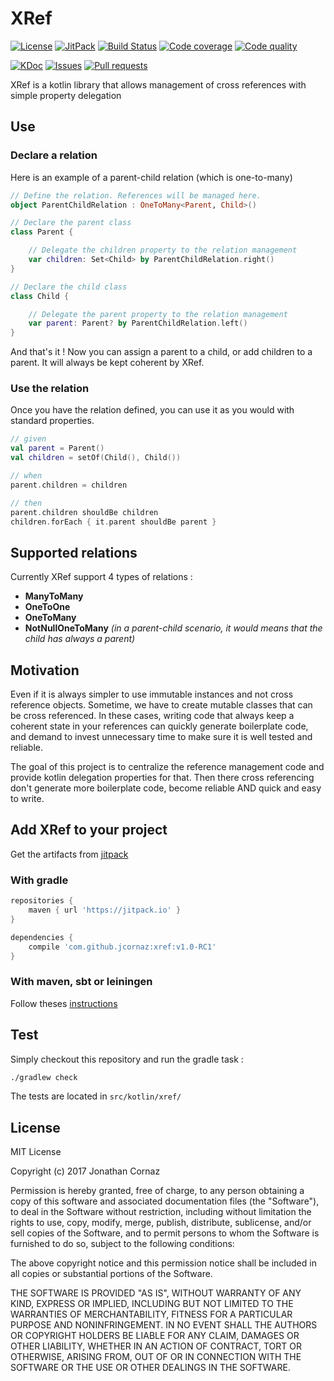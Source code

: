 # XRef
[![License](https://img.shields.io/badge/license-MIT-blue.svg)](https://jcornaz.github.io/xref/doc/1.0/xref)
[![JitPack](https://jitpack.io/v/jcornaz/xref.svg)](https://jitpack.io/#jcornaz/xref)
[![Build Status](https://travis-ci.org/jcornaz/xref.svg?branch=master)](https://travis-ci.org/jcornaz/xref)
[![Code coverage](https://codecov.io/gh/jcornaz/xref/branch/master/graph/badge.svg)](https://codecov.io/gh/jcornaz/xref)
[![Code quality](https://codebeat.co/badges/2bab1c10-221a-4188-8250-9b0b12cefbb0)](https://codebeat.co/projects/github-com-jcornaz-xref-master)

[![KDoc](https://img.shields.io/badge/kdoc-1.0-blue.svg)](https://jcornaz.github.io/xref/doc/1.0/xref/xref/index.html)
[![Issues](https://img.shields.io/github/issues/jcornaz/xref.svg)](https://github.com/jcornaz/xref/issues)
[![Pull requests](https://img.shields.io/github/issues-pr/jcornaz/xref.svg)](https://github.com/jcornaz/xref/pulls)

XRef is a kotlin library that allows management of cross references with simple property delegation

## Use
### Declare a relation
Here is an example of a parent-child relation (which is one-to-many)
```kotlin
// Define the relation. References will be managed here.
object ParentChildRelation : OneToMany<Parent, Child>()

// Declare the parent class
class Parent {

    // Delegate the children property to the relation management
    var children: Set<Child> by ParentChildRelation.right()
}

// Declare the child class
class Child {

    // Delegate the parent property to the relation management
    var parent: Parent? by ParentChildRelation.left()
}
```

And that's it ! Now you can assign a parent to a child, or add children to a parent. It will always be kept coherent by XRef.

### Use the relation
Once you have the relation defined, you can use it as you would with standard properties.

```kotlin
// given
val parent = Parent()
val children = setOf(Child(), Child())

// when
parent.children = children

// then
parent.children shouldBe children
children.forEach { it.parent shouldBe parent }
```

## Supported relations
Currently XRef support 4 types of relations :
* **ManyToMany**
* **OneToOne**
* **OneToMany**
* **NotNullOneToMany** *(in a parent-child scenario, it would means that the child has always a parent)*

## Motivation
Even if it is always simpler to use immutable instances and not cross reference objects.
Sometime, we have to create mutable classes that can be cross referenced.
In these cases, writing code that always keep a coherent state in your references can quickly generate boilerplate code,
and demand to invest unnecessary time to make sure it is well tested and reliable.

The goal of this project is to centralize the reference management code and provide kotlin delegation properties for that.
Then there cross referencing don't generate more boilerplate code, become reliable AND quick and easy to write.

## Add XRef to your project
Get the artifacts from [jitpack](https://jitpack.io/#jcornaz/xref)

### With gradle

```gradle
repositories {
    maven { url 'https://jitpack.io' }
}

dependencies {
    compile 'com.github.jcornaz:xref:v1.0-RC1'
}
```

### With maven, sbt or leiningen
Follow theses [instructions](https://jitpack.io/#jcornaz/xref)

## Test
Simply checkout this repository and run the gradle task :

```bash
./gradlew check
```

The tests are located in `src/kotlin/xref/`

## License

MIT License

Copyright (c) 2017 Jonathan Cornaz

Permission is hereby granted, free of charge, to any person obtaining a copy
of this software and associated documentation files (the "Software"), to deal
in the Software without restriction, including without limitation the rights
to use, copy, modify, merge, publish, distribute, sublicense, and/or sell
copies of the Software, and to permit persons to whom the Software is
furnished to do so, subject to the following conditions:

The above copyright notice and this permission notice shall be included in all
copies or substantial portions of the Software.

THE SOFTWARE IS PROVIDED "AS IS", WITHOUT WARRANTY OF ANY KIND, EXPRESS OR
IMPLIED, INCLUDING BUT NOT LIMITED TO THE WARRANTIES OF MERCHANTABILITY,
FITNESS FOR A PARTICULAR PURPOSE AND NONINFRINGEMENT. IN NO EVENT SHALL THE
AUTHORS OR COPYRIGHT HOLDERS BE LIABLE FOR ANY CLAIM, DAMAGES OR OTHER
LIABILITY, WHETHER IN AN ACTION OF CONTRACT, TORT OR OTHERWISE, ARISING FROM,
OUT OF OR IN CONNECTION WITH THE SOFTWARE OR THE USE OR OTHER DEALINGS IN THE
SOFTWARE.


